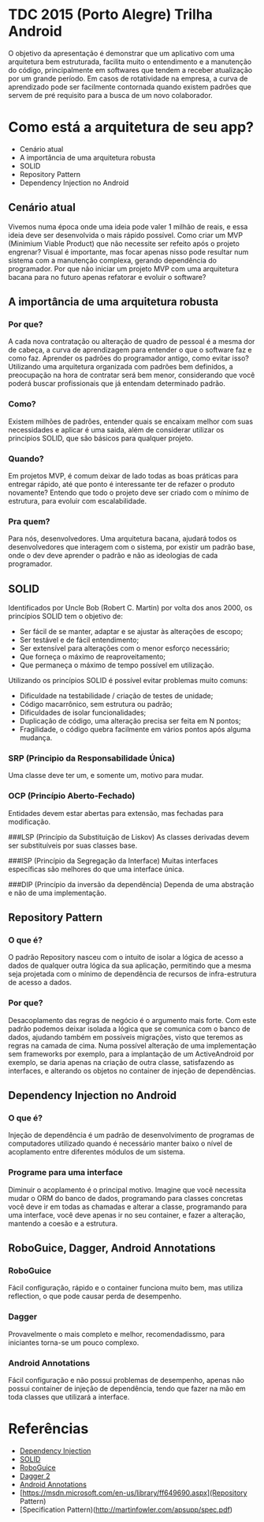 TDC 2015 (Porto Alegre) Trilha Android
======================
O objetivo da apresentação é demonstrar que um aplicativo com uma arquitetura bem estruturada, facilita muito o entendimento e a manutenção do código, principalmente em softwares que tendem a receber atualização por um grande período.
Em casos de rotatividade na empresa, a curva de aprendizado pode ser facilmente contornada quando existem padrões que servem de pré requisito para a busca de um novo colaborador.

Como está a arquitetura de seu app?
======================

- Cenário atual
- A importância de uma arquitetura robusta
- SOLID
- Repository Pattern
- Dependency Injection no Android

## Cenário atual
Vivemos numa época onde uma ideia pode valer 1 milhão de reais, e essa ideia deve ser desenvolvida o mais rápido possível.
Como criar um MVP (Minimium Viable Product) que não necessite ser refeito após o projeto engrenar?
Visual é importante, mas focar apenas nisso pode resultar num sistema com a manutenção complexa, gerando dependência do programador.
Por que não iniciar um projeto MVP com uma arquitetura bacana para no futuro apenas refatorar e evoluir o software?


## A importância de uma arquitetura robusta

### Por que?
A cada nova contratação ou alteração de quadro de pessoal é a mesma dor de cabeça, a curva de aprendizagem para entender o que o software faz e como faz. Aprender os padrões do programador antigo, como evitar isso? Utilizando uma arquitetura organizada com padrões bem definidos, a preocupação na hora de contratar será bem menor, considerando que você poderá buscar profissionais que já entendam determinado padrão.

### Como?
Existem milhões de padrões, entender quais se encaixam melhor com suas necessidades e aplicar é uma saida, além de considerar utilizar os principios SOLID, que são básicos para qualquer projeto.

### Quando?
Em projetos MVP, é comum deixar de lado todas as boas práticas para entregar rápido, até que ponto é interessante ter de refazer o produto novamente? Entendo que todo o projeto deve ser criado com o mínimo de estrutura, para evoluir com escalabilidade.

### Pra quem?
Para nós, desenvolvedores.
Uma arquitetura bacana, ajudará todos os desenvolvedores que interagem com o sistema, por existir um padrão base, onde o dev deve aprender o padrão e não as ideologias de cada programador.

## SOLID

Identificados por Uncle Bob (Robert C. Martin) por volta dos anos 2000, os princípios SOLID tem o objetivo de:
- Ser fácil de se manter, adaptar e se ajustar às alterações de escopo;
- Ser testável e de fácil entendimento;
- Ser extensível para alterações com o menor esforço necessário;
- Que forneça o máximo de reaproveitamento;
- Que permaneça o máximo de tempo possível em utilização.

Utilizando os princípios SOLID é possível evitar problemas muito comuns:
- Dificuldade na testabilidade / criação de testes de unidade;
- Código macarrônico, sem estrutura ou padrão;
- Dificuldades de isolar funcionalidades;
- Duplicação de código, uma alteração precisa ser feita em N pontos;
- Fragilidade, o código quebra facilmente em vários pontos após alguma mudança.

### SRP (Principio da Responsabilidade Única)
Uma classe deve ter um, e somente um, motivo para mudar.

### OCP (Princípio Aberto-Fechado)
Entidades devem estar abertas para extensão, mas fechadas para modificação.

###LSP (Princípio da Substituição de Liskov)
As classes derivadas devem ser substituíveis por suas classes base.

###ISP (Princípio da Segregação da Interface)
Muitas interfaces específicas são melhores do que uma interface única.

###DIP (Princípio da inversão da dependência)
Dependa de uma abstração e não de uma implementação.


## Repository Pattern

### O que é?
O padrão Repository nasceu com o intuito de isolar a lógica de acesso a dados de qualquer outra lógica da sua aplicação, permitindo que a mesma seja projetada com o mínimo de dependência de recursos de infra-estrutura de acesso a dados.

### Por que?
Desacoplamento das regras de negócio é o argumento mais forte. 
Com este padrão podemos deixar isolada a lógica que se comunica com o banco de dados, ajudando também em possíveis migrações, visto que teremos as regras na camada de cima.
Numa possível alteração de uma implementação sem frameworks por exemplo, para a implantação de um ActiveAndroid por exemplo, se daria apenas na criação de outra classe, satisfazendo as interfaces, e alterando os objetos no container de injeção de dependências.


## Dependency Injection no Android

### O que é?
Injeção de dependência é um padrão de desenvolvimento de programas de computadores utilizado quando é necessário manter baixo o nível de acoplamento entre diferentes módulos de um sistema. 

### Programe para uma interface
Diminuir o acoplamento é o principal motivo. Imagine que você necessita mudar o ORM do banco de dados, programando para classes concretas você deve ir em todas as chamadas e alterar a classe, programando para uma interface, você deve apenas ir no seu container, e fazer a alteração, mantendo a coesão e a estrutura.

## RoboGuice, Dagger, Android Annotations

### RoboGuice
Fácil configuração, rápido e o container funciona muito bem, mas utiliza reflection, o que pode causar perda de desempenho.

### Dagger
Provavelmente o mais completo e melhor, recomendadissmo, para iniciantes torna-se um pouco complexo.

### Android Annotations
Fácil configuração e não possui problemas de desempenho, apenas não possui container de injeção de dependência, tendo que fazer na mão em toda classes que utilizará a interface.


Referências
========================

- [Dependency Injection](http://www.martinfowler.com/articles/injection.html)
- [SOLID](http://eduardopires.net.br/2015/01/solid-teoria-e-pratica/)
- [RoboGuice](https://github.com/roboguice/roboguice)
- [Dagger 2](http://google.github.io/dagger/)
- [Android Annotations](https://github.com/excilys/androidannotations)
- [https://msdn.microsoft.com/en-us/library/ff649690.aspx](Repository Pattern)
- [Specification Pattern)(http://martinfowler.com/apsupp/spec.pdf)